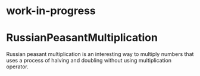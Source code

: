 # work-in-progress

# RussianPeasantMultiplication
Russian peasant multiplication is an interesting way to multiply numbers that uses a process of halving and doubling without using multiplication operator.
